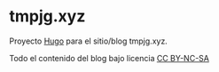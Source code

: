 # tmpjg.xyz 

Proyecto [Hugo](https://gohugo.io) para el sitio/blog tmpjg.xyz.

Todo el contenido del blog bajo licencia [CC BY-NC-SA](https://creativecommons.org/licenses/by-nc-sa/4.0/deed.es")
